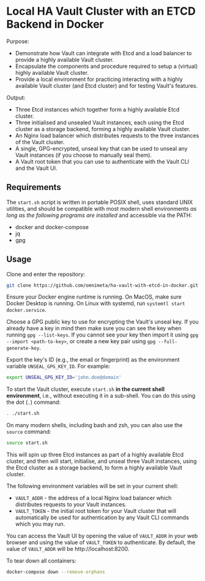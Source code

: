 # Local HA Vault Cluster with an ETCD Backend in Docker

Purpose:

* Demonstrate how Vault can integrate with Etcd and a load balancer to provide a highly available Vault cluster.
* Encapsulate the components and procedure required to setup a (virtual) highly available Vault cluster.
* Provide a local environment for practicing interacting with a highly available Vault cluster (and Etcd cluster) and for testing Vault's features.

Output:

* Three Etcd instances which together form a highly available Etcd cluster.
* Three initialised and unsealed Vault instances, each using the Etcd cluster as a storage backend, forming a highly available Vault cluster.
* An Nginx load balancer which distributes requests to the three instances of the Vault cluster.
* A single, GPG-encrypted, unseal key that can be used to unseal any Vault instances (if you choose to manually seal them).
* A Vault root token that you can use to authenticate with the Vault CLI and the Vault UI.

## Requirements

The `start.sh` script is written in portable POSIX shell, uses standard UNIX utilities, and should be compatible with most modern shell environments *as long as the following programs are installed* and accessible via the PATH:

* docker and docker-compose
* jq
* gpg

## Usage

Clone and enter the repository:

``` sh
git clone https://github.com/omnimeta/ha-vault-with-etcd-in-docker.git
```

Ensure your Docker engine runtime is running. On MacOS, make sure Docker Desktop is running. On Linux with systemd, run `systemtl start docker.service`.

Choose a GPG public key to use for encrypting the Vault's unseal key. If you already have a key in mind then make sure you can see the key when running `gpg --list-keys`.
If you cannot see your key then import it using `gpg --import <path-to-key>`, or create a new key pair using `gpg --full-generate-key`.

Export the key's ID (e.g., the email or fingerprint) as the environment variable `UNSEAL_GPG_KEY_ID`. For example:

``` sh
export UNSEAL_GPG_KEY_ID='john.doe@domain'
```

To start the Vault cluster, execute `start.sh` **in the current shell environment**, i.e., without executing it in a sub-shell. You can do this using the dot (`.`) command:

``` sh
. ./start.sh
```

On many modern shells, including bash and zsh, you can also use the `source` command:

``` sh
source start.sh
```

This will spin up three Etcd instances as part of a highly available Etcd cluster, and then will start, initialise, and unseal three Vault instances, using the Etcd cluster as a storage backend, to form a highly available Vault cluster.

The following environment variables will be set in your current shell:

* `VAULT_ADDR` - the address of a local Nginx load balancer which distributes requests to your Vault instances.
* `VAULT_TOKEN` - the initial root token for your Vault cluster that will automatically be used for authentication by any Vault CLI commands which you may run.

You can access the Vault UI by opening the value of `VAULT_ADDR` in your web browser and using the value of `VAULT_TOKEN` to authenticate.
By default, the value of `VAULT_ADDR` will be http://localhost:8200.

To tear down all containers:

``` sh
docker-compose down --remove-orphans
```
